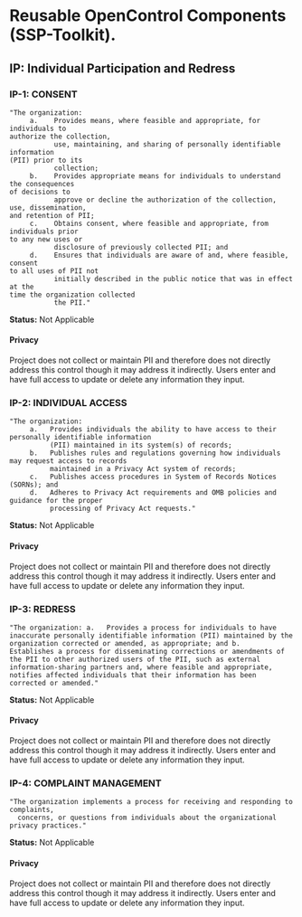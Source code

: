 # Reusable OpenControl Components (SSP-Toolkit).

## IP: Individual Participation and Redress
### IP-1: CONSENT
```text
"The organization:
     a.    Provides means, where feasible and appropriate, for individuals to
authorize the collection,
           use, maintaining, and sharing of personally identifiable information
(PII) prior to its
           collection;
     b.    Provides appropriate means for individuals to understand the consequences
of decisions to
           approve or decline the authorization of the collection, use, dissemination,
and retention of PII;
     c.    Obtains consent, where feasible and appropriate, from individuals prior
to any new uses or
           disclosure of previously collected PII; and
     d.    Ensures that individuals are aware of and, where feasible, consent
to all uses of PII not
           initially described in the public notice that was in effect at the
time the organization collected
           the PII."
```
**Status:** Not Applicable

#### Privacy

Project does not collect or maintain PII and therefore does not directly address this control though it may address it indirectly. Users enter and have full access to update or delete any information they input.


### IP-2: INDIVIDUAL ACCESS
```text
"The organization:
     a.   Provides individuals the ability to have access to their personally identifiable information
          (PII) maintained in its system(s) of records;
     b.   Publishes rules and regulations governing how individuals may request access to records
          maintained in a Privacy Act system of records;
     c.   Publishes access procedures in System of Records Notices (SORNs); and
     d.   Adheres to Privacy Act requirements and OMB policies and guidance for the proper
          processing of Privacy Act requests."
```
**Status:** Not Applicable

#### Privacy

Project does not collect or maintain PII and therefore does not directly address this control though it may address it indirectly. Users enter and have full access to update or delete any information they input.


### IP-3: REDRESS
```text
"The organization: a.   Provides a process for individuals to have inaccurate personally identifiable information (PII) maintained by the organization corrected or amended, as appropriate; and b.   Establishes a process for disseminating corrections or amendments of the PII to other authorized users of the PII, such as external information-sharing partners and, where feasible and appropriate, notifies affected individuals that their information has been corrected or amended."
```
**Status:** Not Applicable

#### Privacy

Project does not collect or maintain PII and therefore does not directly address this control though it may address it indirectly. Users enter and have full access to update or delete any information they input.


### IP-4: COMPLAINT MANAGEMENT
```text
"The organization implements a process for receiving and responding to complaints,
  concerns, or questions from individuals about the organizational privacy practices."
```
**Status:** Not Applicable

#### Privacy

Project does not collect or maintain PII and therefore does not directly address this control though it may address it indirectly. Users enter and have full access to update or delete any information they input.
